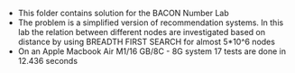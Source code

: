 - This folder contains solution for the BACON Number Lab
- The problem is a simplified version of recommendation systems. In this lab the relation between different nodes are investigated based on distance by using BREADTH FIRST SEARCH for almost 5*10^6 nodes
- On an Apple Macbook Air M1/16 GB/8C - 8G system 17 tests are done in 12.436 seconds 
